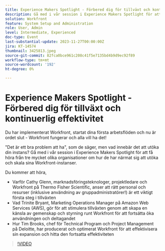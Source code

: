 ```yaml
---
title: Experience Makers Spotlight - Förbered dig för tillväxt och kontinuerlig effektivitet
description: Gå med i vår session i Experience Makers Spotlight för att få höra från tre mycket olika organisationer om hur de har närmat sig att utöka och skala sina Workfront-instanser.
solution: Workfront
feature: System Setup and Administration
role: User, Admin
level: Intermediate, Experienced
doc-type: Event
last-substantial-update: 2023-11-27T00:00:00Z
jira: KT-14574
thumbnail: 3425813.jpeg
source-git-commit: 82fca0bce961c208c41f5e7135bd4b9d9ec92f89
workflow-type: tm+mt
source-wordcount: '192'
ht-degree: 0%

---
```



# Experience Makers Spotlight - Förbered dig för tillväxt och kontinuerlig effektivitet

Du har implementerat Workfront, startat dina första arbetsflöden och nu är ordet slut - Workfront fungerar och alla vill ha det!

&quot;Det är ett bra problem att ha&quot;, som de säger, men vad innebär det att utöka din instans? Gå med i vår session i Experience Makers Spotlight för att få höra från tre mycket olika organisationer om hur de har närmat sig att utöka och skala sina Workfront-instanser.

Du kommer att höra,

* Varför Cathy Glenn, marknadsföringsteknologer, projektledare och Workfront på Thermo Fisher Scientific, anser att rätt personal och resurser (inklusive användning av gruppadministratörer!) är ett viktigt första steg i tillväxten
* Vad Trinite Bryant, Marketing Operations Manager på Amazon Web Services (AWS), gör för att stimulera tillväxten genom att skapa en känsla av gemenskap och styrning runt Workfront för att fortsätta öka användningen och deltagandet
* Hur Tim Brooks, chef för Technical Program och Project Management på Deloitte, har producerat och optimerat Workfront för att effektivisera sin expansion och hitta den fortsatta effektiviteten

>[!VIDEO](https://video.tv.adobe.com/v/3425813/?learn=on)

